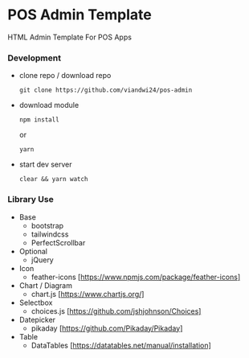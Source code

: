 # POS Admin Template
HTML Admin Template For POS Apps

### Development
* clone repo / download repo
  ```
  git clone https://github.com/viandwi24/pos-admin
  ```
* download module
  ```
  npm install
  ```
  or
  ```
  yarn
  ```
* start dev server
  ```
  clear && yarn watch
  ```

### Library Use
* Base
  - bootstrap
  - tailwindcss
  - PerfectScrollbar
* Optional
  - jQuery
* Icon
  - feather-icons
    [https://www.npmjs.com/package/feather-icons]
* Chart / Diagram
  - chart.js
    [https://www.chartjs.org/]
* Selectbox
  - choices.js
    [https://github.com/jshjohnson/Choices]
* Datepicker
  - pikaday
    [https://github.com/Pikaday/Pikaday]
* Table
  - DataTables
    [https://datatables.net/manual/installation]
